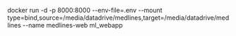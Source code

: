 docker run -d -p 8000:8000 --env-file=.env --mount type=bind,source=/media/datadrive/medlines,target=/media/datadrive/medlines --name medlines-web ml_webapp 